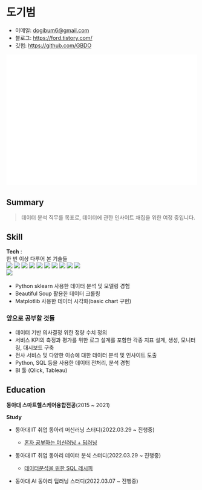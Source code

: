 
# 도기범

- 이메일: dogibum6@gmail.com 
- 블로그: https://ford.tistory.com/ 
- 깃헙: https://github.com/GBDO  

![Metrics](/metrics.plugin.isocalendar.fullyear.svg)

## Summary
> 데이터 분석 직무를 목표로, 데이터에 관한 인사이트 채집을 위한 여정 중입니다.

## Skill
<!-- 뱃지 만드는 법은 [여기](https://2dowon.netlify.app/etc/github-badge/)를 보세요. 내가 가진 기술들을 효과적으로 나타낼 수 있습니다. -->

**Tech** :  
한 번 이상 다루어 본 기술들   
<img src="https://img.shields.io/badge/Python-3766AB?style=flat-square&logo=Python&logoColor=white"/></a>
<img src ="https://img.shields.io/badge/R-blue.svg?&style=flat-square&logo=R&logoColor=#75AADB"/>
<img src ="https://img.shields.io/badge/PHP-black.svg?&style=flat-square&logo=PHP&logoColor=#777BB4"/>
<img src="https://img.shields.io/badge/C-A8B9CC?style=flat-square&logo=C&logoColor=white"/></a>
<img src="https://img.shields.io/badge/Unity-000000?style=flat-square&logo=Unity&logoColor=white"/></a>
<img src="https://img.shields.io/badge/SQLite-003B57?style=flat-square&logo=SQLite&logoColor=white"/></a>
<img src ="https://img.shields.io/badge/MYSQL-blue.svg?&style=flat-square&logo=MYSQL&logoColor=white"/>
<img src="https://img.shields.io/badge/Ubuntu-E95420?style=flat-square&logo=Ubuntu&logoColor=white"/></a>
<img src="https://img.shields.io/badge/Pandas-150458?style=flat-square&logo=Pandas&logoColor=white"/></a>
<img src="https://img.shields.io/badge/Numpy-013243?style=flat-square&logo=Numpy&logoColor=white"/></a>  
<img src="https://img.shields.io/badge/scikit learn-f7931e?style=flat-square&logo=scikit-learn&logoColor=white"/></a> 

- Python sklearn 사용한 데이터 분석 및 모델링 경험
- Beautiful Soup 활용한 데이터 크롤링
- Matplotlib 사용한 데이터 시각화(basic chart 구현)


### 앞으로 공부할 것들
- 데이터 기반 의사결정 위한 정량 수치 정의
- 서비스 KPI의 측정과 평가를 위한 로그 설계를 포함한 각종 지표 설계, 생성, 모니터링, 대시보드 구축
- 전사 서비스 및 다양한 이슈에 대한 데이터 분석 및 인사이트 도출
-  Python, SQL 등을 사용한 데이터 전처리, 분석 경험
-  BI 툴 (Qlick, Tableau)


<!-- ## Experience -->

## Education  

**동아대 스마트헬스케어융합전공**(2015 ~ 2021)  
> 

**Study**
- 동아대 IT 취업 동아리 머신러닝 스터디(2022.03.29 ~ 진행중)
  - [혼자 공부하는 머신러닝 + 딥러닝](https://g.co/kgs/3XhrQP)

- 동아대 IT 취업 동아리 데이터 분석 스터디(2022.03.29 ~ 진행중)
  - [데이터분석을 위한 SQL 레시피](https://g.co/kgs/wPVrmG)

- 동아대 AI 동아리 딥러닝 스터디(2022.03.07 ~ 진행중)


<!-- ## Projects -->

 
